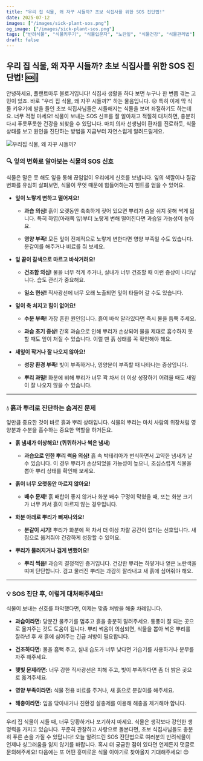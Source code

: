```yaml
---
title: "우리 집 식물, 왜 자꾸 시들까? 초보 식집사를 위한 SOS 진단법!" 
date: 2025-07-12
images: ["/images/sick-plant-sos.png"]
og_image: ["/images/sick-plant-sos.png"]
tags: ["반려식물", "식물키우기", "식물입문자", "노란잎", "식물건강", "식물관리법"]
draft: false
---
```


## 우리 집 식물, 왜 자꾸 시들까? 초보 식집사를 위한 SOS 진단법! 🆘🌿

안녕하세요, 플랜트마루 블로거입니다! 식집사 생활을 하다 보면 누구나 한 번쯤 겪는 고민이 있죠. 바로 "우리 집 식물, 왜 자꾸 시들까?" 하는 물음입니다. 😥 특히 이제 막 식물 키우기에 발을 들인 초보 식집사님들은 시들해지는 식물을 보며 좌절하기도 하는데요. 너무 걱정 마세요! 식물이 보내는 SOS 신호를 잘 알아채고 적절히 대처하면, 충분히 다시 푸릇푸릇한 건강을 되찾을 수 있답니다. 마치 의사 선생님이 환자를 진료하듯, 식물 상태를 보고 원인을 진단하는 방법을 지금부터 자연스럽게 알려드릴게요.

![우리집 식물, 왜 자꾸 시들까?](/images/sick-plant-sos.png)

### 🔍 잎의 변화로 알아보는 식물의 SOS 신호

식물은 말은 못 해도 잎을 통해 끊임없이 우리에게 신호를 보냅니다. 잎의 색깔이나 질감 변화를 유심히 살펴보면, 식물이 무엇 때문에 힘들어하는지 힌트를 얻을 수 있어요.

- **잎이 노랗게 변하고 떨어져요!**
    
    - **과습 의심!** 흙이 오랫동안 축축하게 젖어 있으면 뿌리가 숨을 쉬지 못해 썩게 됩니다. 특히 하엽(아래쪽 잎)부터 노랗게 변해 떨어진다면 과습일 가능성이 높아요.
        
    - **영양 부족!** 모든 잎이 전체적으로 노랗게 변한다면 영양 부족일 수도 있습니다. 분갈이를 해주거나 비료를 줘 보세요.
        
- **잎 끝이 갈색으로 마르고 바삭거려요!**
    
    - **건조함 의심!** 물을 너무 적게 주거나, 실내가 너무 건조할 때 이런 증상이 나타납니다. 습도 관리가 중요해요.
        
    - **일소 현상!** 직사광선에 너무 오래 노출되면 잎이 타들어 갈 수도 있습니다.
        
- **잎이 축 처지고 힘이 없어요!**
    
    - **수분 부족!** 가장 흔한 원인입니다. 흙이 바싹 말라있다면 즉시 물을 듬뿍 주세요.
        
    - **과습 초기 증상!** 간혹 과습으로 인해 뿌리가 손상되어 물을 제대로 흡수하지 못할 때도 잎이 처질 수 있습니다. 이럴 땐 흙 상태를 꼭 확인해야 해요.
        
- **새잎이 작거나 잘 나오지 않아요!**
    
    - **성장 환경 부족!** 빛이 부족하거나, 영양분이 부족할 때 나타나는 증상입니다.
        
    - **뿌리 과밀!** 화분에 비해 뿌리가 너무 꽉 차서 더 이상 성장하기 어려울 때도 새잎이 잘 나오지 않을 수 있습니다.
        

---

### 💧 흙과 뿌리로 진단하는 숨겨진 문제

잎만큼 중요한 것이 바로 흙과 뿌리 상태입니다. 식물의 뿌리는 마치 사람의 위장처럼 영양분과 수분을 흡수하는 중요한 역할을 하거든요.

- **흙 냄새가 이상해요! (퀴퀴하거나 썩은 냄새)**
    
    - **과습으로 인한 뿌리 썩음 의심!** 흙 속 박테리아가 번식하면서 고약한 냄새가 날 수 있습니다. 이 경우 뿌리가 손상되었을 가능성이 높으니, 조심스럽게 식물을 뽑아 뿌리 상태를 확인해 보세요.
        
- **흙이 너무 오랫동안 마르지 않아요!**
    
    - **배수 문제!** 흙 배합이 좋지 않거나 화분 배수 구멍이 막혔을 때, 또는 화분 크기가 너무 커서 흙이 마르지 않는 경우입니다.
        
- **화분 아래로 뿌리가 삐져나와요!**
    
    - **분갈이 시기!** 뿌리가 화분에 꽉 차서 더 이상 자랄 공간이 없다는 신호입니다. 새집으로 옮겨줘야 건강하게 성장할 수 있어요.
        
- **뿌리가 물러지거나 검게 변했어요!**
    
    - **뿌리 썩음!** 과습의 결정적인 증거입니다. 건강한 뿌리는 하얗거나 옅은 노란색을 띠며 단단합니다. 검고 물러진 뿌리는 과감히 잘라내고 새 흙에 심어줘야 해요.
        

---

### 💡 SOS 진단 후, 이렇게 대처해주세요!

식물이 보내는 신호를 파악했다면, 이제는 맞춤 처방을 해줄 차례입니다.

- **과습이라면:** 당분간 물주기를 멈추고 흙을 충분히 말려주세요. 통풍이 잘 되는 곳으로 옮겨주는 것도 도움이 됩니다. 뿌리 썩음이 의심되면, 식물을 뽑아 썩은 뿌리를 잘라낸 후 새 흙에 심어주는 긴급 처방이 필요합니다.
    
- **건조하다면:** 물을 흠뻑 주고, 실내 습도가 너무 낮다면 가습기를 사용하거나 분무를 자주 해주세요.
    
- **햇빛 문제라면:** 너무 강한 직사광선은 피해 주고, 빛이 부족하다면 좀 더 밝은 곳으로 옮겨주세요.
    
- **영양 부족이라면:** 식물 전용 비료를 주거나, 새 흙으로 분갈이를 해주세요.
    
- **해충이라면:** 잎을 닦아내거나 친환경 살충제를 이용해 해충을 제거해야 합니다.
    

---

우리 집 식물이 시들 때, 너무 당황하거나 포기하지 마세요. 식물은 생각보다 강인한 생명력을 가지고 있습니다. 꾸준히 관찰하고 사랑으로 돌본다면, 초보 식집사님들도 충분히 푸른 손을 가질 수 있답니다! 오늘 알려드린 SOS 진단법으로 여러분의 반려식물이 언제나 싱그러움을 잃지 않기를 바랍니다. 혹시 더 궁금한 점이 있다면 언제든지 댓글로 문의해주세요! 다음에는 또 어떤 흥미로운 식물 이야기로 찾아올지 기대해주세요! 😊